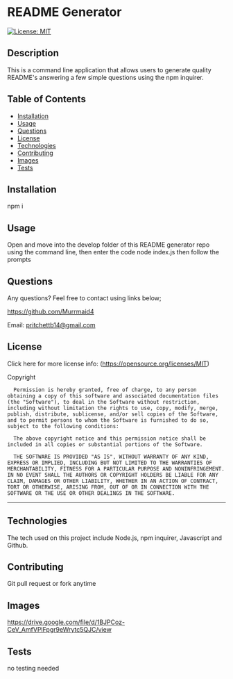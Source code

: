 # README Generator

  [![License: MIT](https://img.shields.io/badge/License-MIT-yellow.svg)](https://opensource.org/licenses/MIT) 

## Description

This is a command line application that allows users to generate quality README's answering a few simple questions using the npm inquirer. 

## Table of Contents 

  - [Installation](#installation)
  - [Usage](#usage)
  - [Questions](#questions)
  - [License](#license)
  - [Technologies](#technologies)
  - [Contributing](#contributing)
  - [Images](#images)
  - [Tests](#tests)

## Installation

npm i
 
## Usage
Open and move into the develop folder of this README generator repo using the command line, then enter the code node index.js then follow the prompts
 
## Questions
  Any questions? Feel free to contact using links below;

  https://github.com/Murrmaid4
  
  Email: pritchettb14@gmail.com
  
## License
  Click here for more license info: (https://opensource.org/licenses/MIT)

   Copyright 

      Permission is hereby granted, free of charge, to any person obtaining a copy of this software and associated documentation files (the "Software"), to deal in the Software without restriction, including without limitation the rights to use, copy, modify, merge, publish, distribute, sublicense, and/or sell copies of the Software, and to permit persons to whom the Software is furnished to do so, subject to the following conditions:
      
      The above copyright notice and this permission notice shall be included in all copies or substantial portions of the Software.
      
      THE SOFTWARE IS PROVIDED "AS IS", WITHOUT WARRANTY OF ANY KIND, EXPRESS OR IMPLIED, INCLUDING BUT NOT LIMITED TO THE WARRANTIES OF MERCHANTABILITY, FITNESS FOR A PARTICULAR PURPOSE AND NONINFRINGEMENT. IN NO EVENT SHALL THE AUTHORS OR COPYRIGHT HOLDERS BE LIABLE FOR ANY CLAIM, DAMAGES OR OTHER LIABILITY, WHETHER IN AN ACTION OF CONTRACT, TORT OR OTHERWISE, ARISING FROM, OUT OF OR IN CONNECTION WITH THE SOFTWARE OR THE USE OR OTHER DEALINGS IN THE SOFTWARE.

  ---
  
## Technologies

The tech used on this project include Node.js, npm inquirer, Javascript and Github.

## Contributing
 Git pull request or fork anytime 

## Images
https://drive.google.com/file/d/1BJPCoz-CeV_AmfVPlFpgr9eWrytc5QJC/view
 
## Tests
 no testing needed  

 